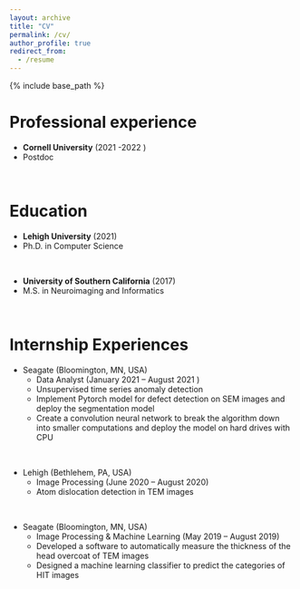 ```yaml
---
layout: archive
title: "CV"
permalink: /cv/
author_profile: true
redirect_from:
  - /resume
---
```


{% include base_path %}

Professional experience
======
* <b> Cornell University</b> (2021 -2022 )
* Postdoc 

<p>&ensp;</p>


Education
======
* <b>Lehigh University</b> (2021)
* Ph.D. in Computer Science


<p>&ensp;</p>

* <b>University of Southern California</b> (2017)
* M.S.  in Neuroimaging and Informatics

<p>&ensp;</p>


Internship Experiences
======

* Seagate (Bloomington, MN, USA)
  * Data Analyst (January 2021 – August 2021 )
  * Unsupervised time series anomaly detection
  * Implement Pytorch model for defect detection on SEM images and deploy the segmentation model
  * Create a convolution neural network to break the algorithm down into smaller computations and deploy the model on hard drives with CPU​



<p>&ensp;</p>

* Lehigh (Bethlehem, PA, USA)
  * Image Processing  (June 2020 – August 2020)
  * Atom dislocation detection in TEM images

<p>&ensp;</p>

* Seagate (Bloomington, MN, USA)
  * Image Processing & Machine Learning  (May 2019 – August 2019)
  * Developed a software to automatically measure the thickness of the head overcoat of TEM images
  * Designed a machine learning classifier to predict the categories of HIT images
  
  


